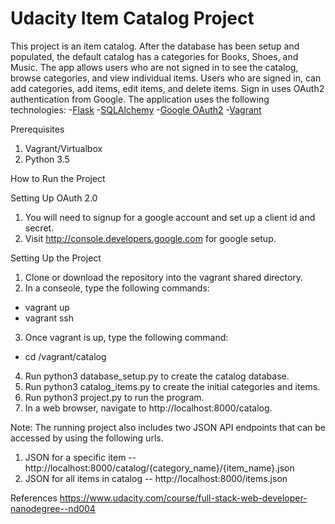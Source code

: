 # Udacity Item Catalog Project

This project is an item catalog. After the database has been setup and populated, the default catalog has a categories for Books, Shoes, and Music. The app allows users who are not signed in to see the catalog, browse categories, and view individual items. Users who are signed in, can add categories, add items, edit items, and delete items. Sign in uses OAuth2 authentication from Google. The application uses the following technologies:
-[Flask](http://flask.pocoo.org/)
-[SQLAlchemy](http://flask-sqlalchemy.pocoo.org/2.3/)
-[Google OAuth2](https://developers.google.com/identity/protocols/OAuth2)
-[Vagrant](https://www.vagrantup.com/docs/virtualbox/)

Prerequisites
1. Vagrant/Virtualbox
3. Python 3.5

How to Run the Project

Setting Up OAuth 2.0
1. You will need to signup for a google account and set up a client id and secret.
2. Visit http://console.developers.google.com for google setup.

Setting Up the Project

1. Clone or download the repository into the vagrant shared directory.
2. In a conseole, type the following commands:
  - vagrant up
  - vagrant ssh
3. Once vagrant is up, type the following command:
  - cd /vagrant/catalog
4. Run python3 database_setup.py to create the catalog database.
5. Run python3 catalog_items.py to create the initial categories and items.
6. Run python3 project.py to run the program.
7. In a web browser, navigate to http://localhost:8000/catalog.

Note: The running project also includes two JSON API endpoints that can be accessed by using the following urls.
1. JSON for a specific item -- http://localhost:8000/catalog/{category_name}/{item_name}.json
2. JSON for all items in catalog -- http://localhost:8000/items.json

References
https://www.udacity.com/course/full-stack-web-developer-nanodegree--nd004

